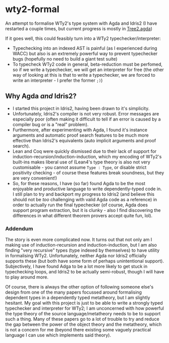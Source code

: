 # wty2-formal
An attempt to formalise WTy2's type system with Agda and Idris2 (I have restarted a couple times, but current progress is mostly in [Tree2.agda](./agda-src/Tree2.agda))

If it goes well, this could feasibly turn into a WTy2 typechecker/interpreter:
- Typechecking into an indexed AST is painful (as I experienced during WACC) but also is an extremely powerful way to prevent typechecker bugs (hopefully no need to build a giant test suite)
- To typecheck WTy2 code in general, beta-reduction must be perfomed, so if we write a typechecker, we will get an interpreter for free (the other way of looking at this is that to write a typechecker, we are forced to write an interpreter - I prefer the former `;)`)

## Why Agda *and* Idris2?

- I started this project in Idris2, having been drawn to it's simplicity.
- Unfortunately, Idris2's compiler is not very robust. Error messages are especially poor (often making it difficult to tell if an error is caused by a compiler bug or is a "real" problem).
- Furthermore, after experimenting with Agda, I found it's instance arguments and automatic proof search features to be much more effective than Idris2's equivalents (auto implicit arguments and proof search).
- Lean and Coq were quickly dismissed due to their lack of support for induction-recursion/induction-induction, which my encoding of WTy2's built-ins makes liberal use of (Lean4's type theory is also not very customisable - you cannot assume `Type : Type`, or disable strict positivity checking - of course these features break soundness, but they are very convenient!)
- So, for these reasons, I have (so far) found Agda to be the most enjoyable and productive language to write dependently-typed code in. I still plan to try and backport my progress to Idris2 (and believe this should not be *too* challenging with valid Agda code as a reference) in order to actually run the final typechecker (of course, Agda does support program extraction, but it is clunky - also I find discovering the differences in what different theorem provers accept quite fun, lol).

### Addendum

The story is even more complicated now. It turns out that not only am I making use of induction-recursion and induction-induction, but I am also finding "very recursive" types (type indexed by themselves) to have utility in formalising WTy2. Unfortunately, neither Agda nor Idris2 officially supports these (but both have some form of perhaps unintentional support). Subjectively, I have found Adga to be a lot more likely to get stuck in typechecking loops, and Idris2 to be actually semi-robust, though I will have to play around more.

Of course, there is always the other option of following someone else's design from one of the many papers focussed around formalising dependent types in a dependently typed metatheory, but I am slightly hesitant. My goal with this project is just to be able to write a strongly typed typechecker and interpreter for WTy2; I am unconcerned with how powerful the type theory of the source language/metatheory needs to be to support such a thing. Many of these papers go to a lot of trouble to try and reduce the gap between the power of the object theory and the metatheory, which is not a concern for me (beyond there existing some vaguely practical language I can use which implements said theory).
